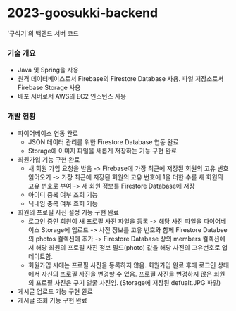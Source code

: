 # 2023-goosukki-backend
'구석기'의 백엔드 서버 코드

### 기술 개요
- Java 및 Spring을 사용
- 원격 데이터베이스로서 Firebase의 Firestore Database 사용. 파일 저장소로서 Firebase Storage 사용
- 배포 서버로서 AWS의 EC2 인스턴스 사용


### 개발 현황

- 파이어베이스 연동 완료
  - JSON 데이터 관리를 위한 Firestore Database 연동 완료
  - Storage에 이미지 파일을 새롭게 저장하는 기능 구현 완료
- 회원가입 기능 구현 완료
  - 새 회원 가입 요청을 받음 -> Firebase에 가장 최근에 저장된 회원의 고유 번호 읽어오기 -> 가장 최근에 저장된 회원의 고유 번호에 1을 더한 수를 새 회원의 고유 번호로 부여 -> 새 회원 정보를 Firestore Database에 저장
  - 아이디 중복 여부 조회 기능
  - 닉네임 중복 여부 조회 기능
- 회원의 프로필 사진 설정 기능 구현 완료
  - 로그인 중인 회원이 새 프로필 사진 파일을 등록 -> 해당 사진 파일을 파이어베이스 Storage에 업로드 -> 사진 정보를 고유 번호와 함께 Firestore Databse의 photos 컬렉션에 추가 -> Firestore Database 상의 members 컬렉션에서 해당 회원의 프로필 사진 정보 필드(photo) 값을 해당 사진의 고유번호로 업데이트함.
  - 회원가입 시에는 프로필 사진을 등록하지 않음. 회원가입 완료 후에 로그인 상태에서 자신의 프로필 사진을 변경할 수 있음. 프로필 사진을 변경하지 않은 회원의 프로필 사진은 구기 얼굴 사진임. (Storage에 저장된 defualt.JPG 파일)
- 게시글 업로드 기능 구현 완료
- 게시글 조회 기능 구현 완료
<br><br>
